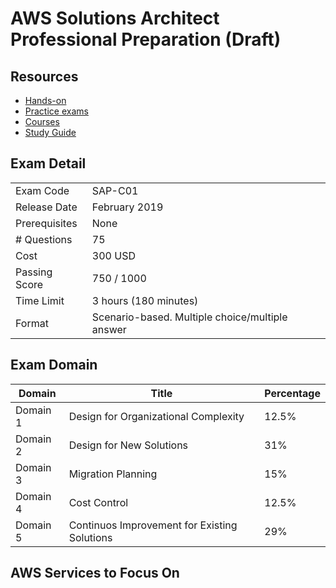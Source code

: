 # AWS Solutions Architect Professional Preparation (Draft)

## Resources
- [Hands-on](www..com)
- [Practice exams](www.com)
- [Courses](www.com)
- [Study Guide](www.com)

## Exam Detail
|   |   |   |
| ------ | ------ | ------ |
| Exam Code | SAP-C01 |
| Release Date | February 2019 |
| Prerequisites | None |
| # Questions | 75 |
| Cost | 300 USD |
| Passing Score | 750 / 1000 |
| Time Limit | 3 hours (180 minutes) |
| Format | Scenario-based. Multiple choice/multiple answer |

## Exam Domain

| Domain  | Title  | Percentage   |
| ------ | ------ | ------ |
| Domain 1 | Design for Organizational Complexity |12.5%|
| Domain 2 | Design for New Solutions|31%|
| Domain 3 | Migration Planning|15%|
| Domain 4 | Cost Control|12.5%|
| Domain 5 | Continuos Improvement for Existing Solutions|29%|

## AWS Services to Focus On 

